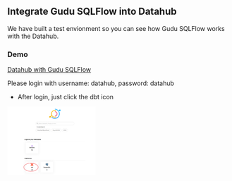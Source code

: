 ## Integrate Gudu SQLFlow into Datahub

We have built a test envionment so you can see how Gudu SQLFlow works with the Datahub.

### Demo
[Datahub with Gudu SQLFlow](http://101.43.5.98:9002/)

Please login with username: datahub, password: datahub

- After login, just click the dbt icon
<img src="./datahub-sqlflow-dbt.png" alt="datahub-dbt" width="200"/>


